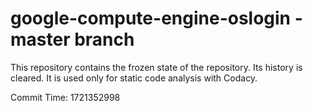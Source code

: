# google-compute-engine-oslogin - master branch

This repository contains the frozen state of the repository.
Its history is cleared. It is used only for static code
analysis with Codacy.

Commit Time: 1721352998